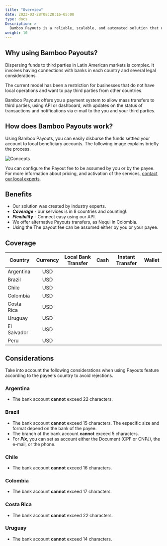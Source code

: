 ```yaml
---
title: "Overview"
date: 2023-03-28T08:28:16-05:00
type: docs
Description: >
  Bamboo Payouts is a reliable, scalable, and automated solution that operates across LATAM producing high-standard processing for merchants that attend to their necessity.
weight: 10
---
```


## Why using Bamboo Payouts?
Dispersing funds to third parties in Latin American markets is complex. It involves having connections with banks in each country and several legal considerations.

The current model has been a restriction for businesses that do not have local operations and want to pay third parties from other countries.

Bamboo Payouts offers you a payment system to allow mass transfers to third parties, using API or dashboard, with updates on the status of transactions and notifications via e-mail to the you and your third parties.

## How does Bamboo Payouts work?
Using Bamboo Payouts, you can easily disburse the funds settled your account to local beneficiary accounts. The following image explains briefly the process.

![Concepts](/assets/Payouts/Payouts1_en.png)

You can configure the Payout fee to be assumed by you or by the payee. For more information about pricing, and activation of the services, [contact our local experts](https://bamboopaymentsystems.com/#contact-form-principal).

## Benefits
* Our solution was created by industry experts.
* ***Coverage*** - our services is in 8 countries and counting!.
* ***Flexibility*** -  Connect easy using our API.
* We offer alternative Payouts transfers, as Nequi in Colombia.
* Using the The payout fee can be assumed either by you or your payee.

## Coverage

| Country | Currency | Local Bank Transfer | Cash | Instant Transfer | Wallet |
|---|:-:|:-:|:-:|:-:|:-:|
| Argentina  | USD | <img src="/assets/check_mark_64.png" width="15px"/> | <img src="/assets/check_mark_64.png" width="15px"/> |   |   |
| Brazil | USD | <img src="/assets/check_mark_64.png" width="15px"/> |   | <img src="/assets/check_mark_64.png" width="15px"/> |   |
| Chile  | USD | <img src="/assets/check_mark_64.png" width="15px"/> |   |   |   |
| Colombia  | USD | <img src="/assets/check_mark_64.png" width="15px"/> |   |   | <img src="/assets/check_mark_64.png" width="15px"/> |
| Costa Rica  | USD | <img src="/assets/check_mark_64.png" width="15px"/> | <img src="/assets/check_mark_64.png" width="15px"/> |   |   |
| Uruguay  | USD | <img src="/assets/check_mark_64.png" width="15px"/> | <img src="/assets/check_mark_64.png" width="15px"/> |   | <img src="/assets/check_mark_64.png" width="15px"/> |
| El Salvador  | USD | <img src="/assets/check_mark_64.png" width="15px"/> | <img src="/assets/check_mark_64.png" width="15px"/> |   |   |
| Peru  | USD | <img src="/assets/check_mark_64.png" width="15px"/> |   |   |   |

## Considerations
Take into account the following considerations when using Payouts feature according to the payee's country to avoid rejections.

### Argentina
* The bank account **cannot** exceed 22 characters.

### Brazil
* The bank account **cannot** exceed 15 characters. The especific size and format depend on the bank of the payee.
* The branch of the bank account **cannot** exceed 5 characters.
* For ***Pix***, you can set as account either the Document (CPF or CNPJ), the e-mail, or the phone.

### Chile
* The bank account **cannot** exceed 16 characters.

### Colombia
* The bank account **cannot** exceed 17 characters.

### Costa Rica
* The bank account **cannot** exceed 22 characters.

### Uruguay
* The bank account **cannot** exceed 14 characters.